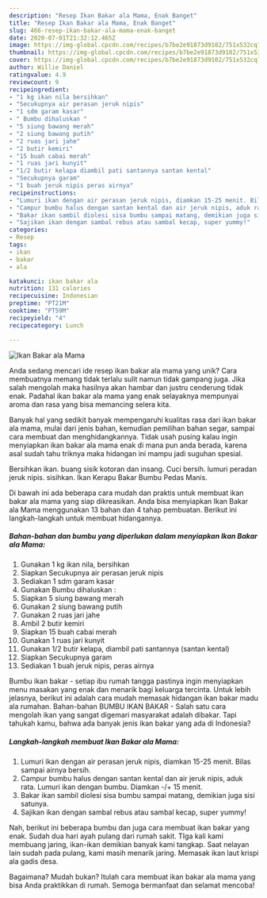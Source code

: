 ```yaml
---
description: "Resep Ikan Bakar ala Mama, Enak Banget"
title: "Resep Ikan Bakar ala Mama, Enak Banget"
slug: 466-resep-ikan-bakar-ala-mama-enak-banget
date: 2020-07-01T21:32:12.465Z
image: https://img-global.cpcdn.com/recipes/b7be2e91873d9102/751x532cq70/ikan-bakar-ala-mama-foto-resep-utama.jpg
thumbnail: https://img-global.cpcdn.com/recipes/b7be2e91873d9102/751x532cq70/ikan-bakar-ala-mama-foto-resep-utama.jpg
cover: https://img-global.cpcdn.com/recipes/b7be2e91873d9102/751x532cq70/ikan-bakar-ala-mama-foto-resep-utama.jpg
author: Willie Daniel
ratingvalue: 4.9
reviewcount: 9
recipeingredient:
- "1 kg ikan nila bersihkan"
- "Secukupnya air perasan jeruk nipis"
- "1 sdm garam kasar"
- " Bumbu dihaluskan "
- "5 siung bawang merah"
- "2 siung bawang putih"
- "2 ruas jari jahe"
- "2 butir kemiri"
- "15 buah cabai merah"
- "1 ruas jari kunyit"
- "1/2 butir kelapa diambil pati santannya santan kental"
- "Secukupnya garam"
- "1 buah jeruk nipis peras airnya"
recipeinstructions:
- "Lumuri ikan dengan air perasan jeruk nipis, diamkan 15-25 menit. Bilas sampai airnya bersih."
- "Campur bumbu halus dengan santan kental dan air jeruk nipis, aduk rata. Lumuri ikan dengan bumbu. Diamkan -/+ 15 menit."
- "Bakar ikan sambil diolesi sisa bumbu sampai matang, demikian juga sisi satunya."
- "Sajikan ikan dengan sambal rebus atau sambal kecap, super yummy!"
categories:
- Resep
tags:
- ikan
- bakar
- ala

katakunci: ikan bakar ala 
nutrition: 131 calories
recipecuisine: Indonesian
preptime: "PT21M"
cooktime: "PT59M"
recipeyield: "4"
recipecategory: Lunch

---
```



![Ikan Bakar ala Mama](https://img-global.cpcdn.com/recipes/b7be2e91873d9102/751x532cq70/ikan-bakar-ala-mama-foto-resep-utama.jpg)

Anda sedang mencari ide resep ikan bakar ala mama yang unik? Cara membuatnya memang tidak terlalu sulit namun tidak gampang juga. Jika salah mengolah maka hasilnya akan hambar dan justru cenderung tidak enak. Padahal ikan bakar ala mama yang enak selayaknya mempunyai aroma dan rasa yang bisa memancing selera kita.

Banyak hal yang sedikit banyak mempengaruhi kualitas rasa dari ikan bakar ala mama, mulai dari jenis bahan, kemudian pemilihan bahan segar, sampai cara membuat dan menghidangkannya. Tidak usah pusing kalau ingin menyiapkan ikan bakar ala mama enak di mana pun anda berada, karena asal sudah tahu triknya maka hidangan ini mampu jadi suguhan spesial.

Bersihkan ikan. buang sisik kotoran dan insang. Cuci bersih. lumuri peradan jeruk nipis. sisihkan. Ikan Kerapu Bakar Bumbu Pedas Manis.


Di bawah ini ada beberapa cara mudah dan praktis untuk membuat ikan bakar ala mama yang siap dikreasikan. Anda bisa menyiapkan Ikan Bakar ala Mama menggunakan 13 bahan dan 4 tahap pembuatan. Berikut ini langkah-langkah untuk membuat hidangannya.

<!--inarticleads1-->

##### Bahan-bahan dan bumbu yang diperlukan dalam menyiapkan Ikan Bakar ala Mama:

1. Gunakan 1 kg ikan nila, bersihkan
1. Siapkan Secukupnya air perasan jeruk nipis
1. Sediakan 1 sdm garam kasar
1. Gunakan  Bumbu dihaluskan :
1. Siapkan 5 siung bawang merah
1. Gunakan 2 siung bawang putih
1. Gunakan 2 ruas jari jahe
1. Ambil 2 butir kemiri
1. Siapkan 15 buah cabai merah
1. Gunakan 1 ruas jari kunyit
1. Gunakan 1/2 butir kelapa, diambil pati santannya (santan kental)
1. Siapkan Secukupnya garam
1. Sediakan 1 buah jeruk nipis, peras airnya


Bumbu ikan bakar - setiap ibu rumah tangga pastinya ingin menyiapkan menu masakan yang enak dan menarik bagi keluarga tercinta. Untuk lebih jelasnya, berikut ini adalah cara mudah memasak hidangan ikan bakar madu ala rumahan. Bahan-bahan BUMBU IKAN BAKAR - Salah satu cara mengolah ikan yang sangat digemari masyarakat adalah dibakar. Tapi tahukah kamu, bahwa ada banyak jenis ikan bakar yang ada di Indonesia? 

<!--inarticleads2-->

##### Langkah-langkah membuat Ikan Bakar ala Mama:

1. Lumuri ikan dengan air perasan jeruk nipis, diamkan 15-25 menit. Bilas sampai airnya bersih.
1. Campur bumbu halus dengan santan kental dan air jeruk nipis, aduk rata. Lumuri ikan dengan bumbu. Diamkan -/+ 15 menit.
1. Bakar ikan sambil diolesi sisa bumbu sampai matang, demikian juga sisi satunya.
1. Sajikan ikan dengan sambal rebus atau sambal kecap, super yummy!


Nah, berikut ini beberapa bumbu dan juga cara membuat ikan bakar yang enak. Sudah dua hari ayah pulang dari rumah sakit. TIga kali kami membuang jaring, ikan-ikan demikian banyak kami tangkap. Saat nelayan lain sudah pada pulang, kami masih menarik jaring. Memasak ikan laut krispi ala gadis desa. 

Bagaimana? Mudah bukan? Itulah cara membuat ikan bakar ala mama yang bisa Anda praktikkan di rumah. Semoga bermanfaat dan selamat mencoba!
